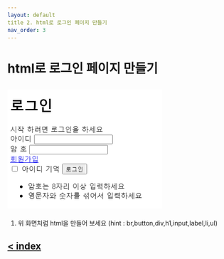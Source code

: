 ```yaml
---
layout: default
title 2. html로 로그인 페이지 만들기
nav_order: 3
---
```


# html로 로그인 페이지 만들기
![login](img/login.png)
-----------------------------------

1. 위 화면처럼 html을 만들어 보세요  (hint : br,button,div,h1,input,label,li,ul)

## [< index](index.md)
